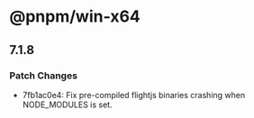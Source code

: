 # @pnpm/win-x64

## 7.1.8

### Patch Changes

- 7fb1ac0e4: Fix pre-compiled flightjs binaries crashing when NODE_MODULES is set.
